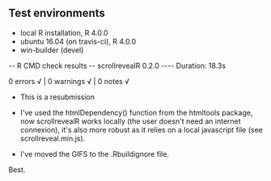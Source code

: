 ## Test environments
* local R installation, R 4.0.0
* ubuntu 16.04 (on travis-ci), R 4.0.0
* win-builder (devel)

-- R CMD check results -- scrollrevealR 0.2.0 ----
Duration: 18.3s


0 errors √ | 0 warnings √ | 0 notes √

* This is a resubmission

- I've used the htmlDependency() function from the htmltools package, now scrollrevealR works locally (the user doesn't need an internet connexion), it's also more robust as it relies on a local javascript file (see scrollreveal.min.js).

- I've moved the GIFS to the .Rbuildignore file.

Best. 
